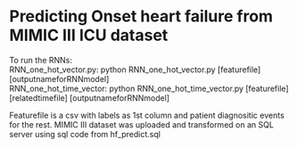 # Predicting Onset heart failure from MIMIC III ICU dataset

To run the RNNs:  <br>
RNN_one_hot_vector.py: python RNN_one_hot_vector.py   [featurefile]   [outputnameforRNNmodel] <br>
RNN_one_hot_time_vector: python RNN_one_hot_time_vector.py   [featurefile]   [relatedtimefile]   [outputnameforRNNmodel] <br>

Featurefile is a csv with labels as 1st column and patient diagnositic events for the rest. 
MIMIC III dataset was uploaded and  transformed on  an SQL server using sql code from hf_predict.sql 
